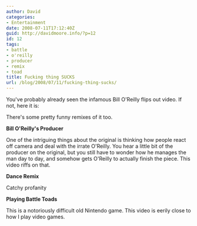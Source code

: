 ```yaml
---
author: David
categories:
- Entertainment
date: 2008-07-11T17:12:40Z
guid: http://davidmoore.info/?p=12
id: 12
tags:
- battle
- o'reilly
- producer
- remix
- toad
title: Fucking thing SUCKS
url: /blog/2008/07/11/fucking-thing-sucks/
---
```


You've probably already seen the infamous Bill O'Reilly flips out video. If not, here it is:



There's some pretty funny remixes of it too.

**Bill O'Reilly's Producer**

One of the intriguing things about the original is thinking how people react off camera and deal with the irrate O'Reilly. You hear a little bit of the producer on the original, but you still have to wonder how he manages the man day to day, and somehow gets O'Reilly to actually finish the piece. This video riffs on that.



**Dance Remix**

Catchy profanity



**Playing Battle Toads**

This is a notoriously difficult old Nintendo game. This video is eerily close to how I play video games.